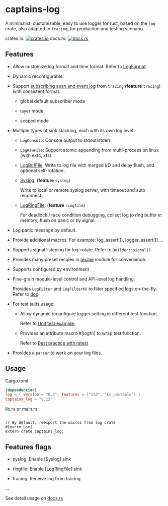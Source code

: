 # captains-log

A minimalist, customizable, easy to use logger for rust, based on the `log` crate, also adapted to `tracing`,
for production and testing scenario.

crates.io: [![crates.io][cratesio-image]][cratesio]
docs.rs: [![docs.rs][docsrs-image]][docsrs]

[cratesio-image]: https://img.shields.io/crates/v/captains-log.svg
[cratesio]: https://crates.io/crates/captains-log
[docsrs-image]: https://docs.rs/captains-log/badge.svg
[docsrs]: https://docs.rs/captains-log

## Features

* Allow customize log format and time format. Refer to [LogFormat](https://docs.rs/captains-log/latest/captains_log/struct.LogFormat.html)

* Dynamic reconfigurable.

* Support [subscribing span and event log](https://docs.rs/captains-log/latest/captains_log/ringfile) from `tracing` (**feature** `tracing`) with consistent format:

    + global default subscriber mode

    + layer mode

    + scoped mode

* Multiple types of sink stacking, each with its own log level.

    + `LogConsole`:  Console output to stdout/stderr.

    + `LogRawFile`:  Support atomic appending from multi-process on linux (with ext4, xfs)

    + [LogBufFile](https://docs.rs/captains-log/latest/captains_log/struct.LogBufFile.html):
  Write to log file with merged I/O and delay flush, and optional self-rotation.

    + [Syslog](https://docs.rs/captains-log/latest/captains_log/struct.Syslog.html): (**feature** `syslog`)

        Write to local or remote syslog server, with timeout and auto reconnect.

    + [LogRingFile](https://docs.rs/captains-log/latest/captains_log/struct.LogRingFile.html): (**feature** `ringfile`)

        For deadlock / race condition debugging, collect log to ring buffer in memory, flush on panic or by signal.

* Log panic message by default.

* Provide additional macros. For example: log_assert!(), logger_assert!() ...

* Supports signal listening for log-rotate. Refer to `Builder::signal()`

* Provides many preset recipes in [recipe]() module for convenience.

* Supports configured by environment

* Fine-grain module-level control and API-level log handling.

  Provides `LogFilter` and `LogFilterKV`  to filter specified logs on-the-fly. Refer to [doc](https://docs.rs/captains-log/latest/captains_log/filter)

* For test suits usage:

  + Allow dynamic reconfigure logger setting in different test function.

    Refer to [Unit test example](https://docs.rs/captains-log/latest/captains_log/#unit-test-example).

  + Provides an attribute macro #\[logfn\] to wrap test function.

    Refer to [Best practice with rstest](https://docs.rs/captains-log/latest/captains_log/#best-practice-with-rstest)

* Provides a `parser` to work on your log files.

## Usage

Cargo.toml

``` toml
[dependencies]
log = { version = "0.4", features = ["std", "kv_unstable"] }
captains_log = "0.12"
```

lib.rs or main.rs:
```

// By default, reexport the macros from log crate
#[macro_use]
extern crate captains_log;
```

## Features flags

- syslog: Enable [Syslog] sink

- ringfile: Enable [LogRingFile] sink

- tracing: Receive log from tracing

...

See detail usage on [docs.rs](https://docs.rs/captains-log)
